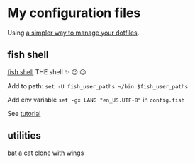 # My configuration files

Using [a simpler way to manage your dotfiles](https://www.anand-iyer.com/blog/2018/a-simpler-way-to-manage-your-dotfiles.html).


## fish shell

[fish shell](https://fishshell.com/) THE shell :sparkles: :heart_eyes: :wink:

Add to path: `set -U fish_user_paths ~/bin $fish_user_paths`

Add env variable `set -gx LANG "en_US.UTF-8"` in `config.fish`

See [tutorial](https://fishshell.com/docs/current/tutorial.html)

## utilities

[bat](https://github.com/sharkdp/bat) a cat clone with wings


